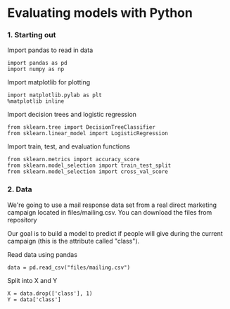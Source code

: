 # Evaluating models with Python
### 1. Starting out
Import pandas to read in data
```
import pandas as pd
import numpy as np
```
Import matplotlib for plotting
```
import matplotlib.pylab as plt
%matplotlib inline
```

Import decision trees and logistic regression
```
from sklearn.tree import DecisionTreeClassifier
from sklearn.linear_model import LogisticRegression
```

Import train, test, and evaluation functions
```
from sklearn.metrics import accuracy_score
from sklearn.model_selection import train_test_split
from sklearn.model_selection import cross_val_score
```
### 2. Data
We're going to use a mail response data set from a real direct marketing campaign located in files/mailing.csv.
You can download the files from repository

Our goal is to build a model to predict if people will give during the current campaign (this is the attribute called "class").

Read data using pandas
```
data = pd.read_csv("files/mailing.csv")
```
Split into X and Y
```
X = data.drop(['class'], 1)
Y = data['class']
```
